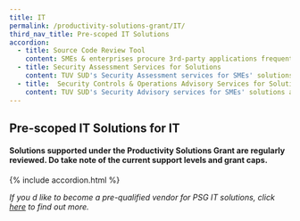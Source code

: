 ```yaml
---
title: IT
permalink: /productivity-solutions-grant/IT/
third_nav_title: Pre-scoped IT Solutions
accordion:
  - title: Source Code Review Tool
    content: SMEs & enterprises procure 3rd-party applications frequently. Unfortunately, source code is not available as applications come with just run-time binaries. This is risky for purchaser with internet fronting applications. AppScreener provides means to check undocumented features, back doors, bad programming practices, OWASP Top 10, CVE, CWE by scanning the binaries. <br/><br/><a href='/productivity-solutions-grant/detailedfiles/detailedfilesrow189' target='_blank' style='color:#037e8a'>Solar AppScreener Version 3.4.0 - Single-Scan Easy SaaS</a><br/><a href='/productivity-solutions-grant/detailedfiles/detailedfilesrow190' target='_blank' style='color:#037e8a'>Solar AppScreener Version 3.4.0 - Single-Day Unlimited SaaS</a><br/><a href='/productivity-solutions-grant/detailedfiles/detailedfilesrow191' target='_blank' style='color:#037e8a'>Solar AppScreener Version 3.4.0 - 7-Day Unlimited SaaS</a><br/><a href='/productivity-solutions-grant/detailedfiles/detailedfilesrow192' target='_blank' style='color:#037e8a'>Solar AppScreener Version 3.4.0 - 1-Month Unlimited SaaS</a><br/>
  - title: Security Assessment Services for Solutions
    content: TUV SUD's Security Assessment services for SMEs' solutions and IT infrastructure helps to identify cybersecurity flaws within solutions and its infrastructure. This potentially helps to minimize the cyber-attack surface when the solutions are adopted by targeted SMEs. This offering of bite sized cybersecurity assessment services greatly lowers the cost barrier and reduces the inertia for SMEs to embark on a cyber-secure future.<br/><br/><a href='/productivity-solutions-grant/detailedfiles/detailedfilesrow869' target='_blank' style='color:#037e8a'>Cyber Attack Surface Screening and Assessment Services Version 1 - Penetration Testing: Web App Grey-Box (Limited Scope)</a><br/><a href='/productivity-solutions-grant/detailedfiles/detailedfilesrow870' target='_blank' style='color:#037e8a'>Cyber Attack Surface Screening and Assessment Services Version 1 - Penetration Testing: Web App Grey-Box (Full Scope)</a><br/><a href='/productivity-solutions-grant/detailedfiles/detailedfilesrow871' target='_blank' style='color:#037e8a'>Cyber Attack Surface Screening and Assessment Services Version 1 - Penetration Testing: Endpoint Black-Box</a><br/><a href='/productivity-solutions-grant/detailedfiles/detailedfilesrow872' target='_blank' style='color:#037e8a'>Cyber Attack Surface Screening and Assessment Services Version 1 - Security Configuration Review</a><br/>
  - title:  Security Controls & Operations Advisory Services for Solutions
    content: TUV SUD's Security Advisory services for SMEs' solutions and IT infrastructure helps to facilitate and guide SMEs in the consideration of threats, security requirements and potential constraints of functionality and integration based on defence in-depth and established security design principles. <br/><br/><a href='/productivity-solutions-grant/detailedfiles/detailedfilesrow873' target='_blank' style='color:#037e8a'>Cyber Security Advisory Services Version 1 - Security Architecture Review (Small System)</a><br/><a href='/productivity-solutions-grant/detailedfiles/detailedfilesrow874' target='_blank' style='color:#037e8a'>Cyber Security Advisory Services Version 1 - Security Architecture Review with TRA and Control Review</a><br/><a href='/productivity-solutions-grant/detailedfiles/detailedfilesrow875' target='_blank' style='color:#037e8a'>Cyber Security Advisory Services Version 1 - Security Architecture Review with TRA (Large System)</a><br/>
---
```


## Pre-scoped IT Solutions for IT

#### Solutions supported under the Productivity Solutions Grant are regularly reviewed. Do take note of the current support levels and grant caps.

{% include accordion.html %}

*If you d like to become a pre-qualified vendor for PSG IT solutions, click <a target='_blank' href='https://www.imda.gov.sg/icmvendors' >here</a> to find out more.*

